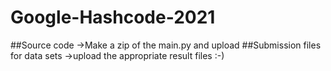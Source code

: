 # Google-Hashcode-2021
##Source code
->Make a zip of the main.py and upload 
##Submission files for data sets
->upload the appropriate result files 
:-)
